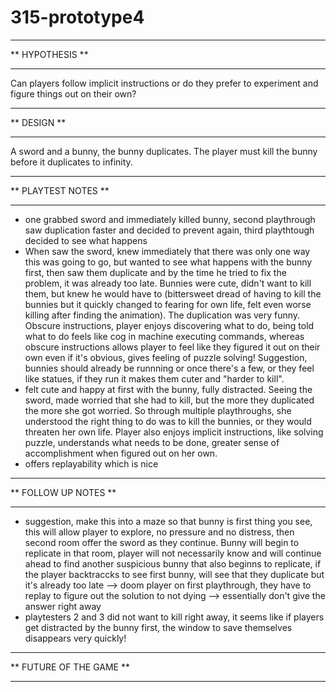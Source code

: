 # 315-prototype4

**********************
**    HYPOTHESIS    **
**********************
Can players follow implicit instructions or do they prefer to experiment and figure things out on their own?



**********************
**      DESIGN      **
**********************
A sword and a bunny, the bunny duplicates. The player must kill the bunny before it duplicates to infinity.



**********************
**  PLAYTEST NOTES  **
**********************
- one grabbed sword and immediately killed bunny, second playthrough saw duplication faster and decided to prevent again, third playthtough decided to see what happens
- When saw the sword, knew immediately that there was only one way this was going to go, but wanted to see what happens with the bunny first, then saw them duplicate and by the time he tried to fix the problem, it was already too late. Bunnies were cute, didn't want to kill them, but knew he would have to (bittersweet dread of having to kill the bunnies but it quickly changed to fearing for own life, felt even worse killing after finding the animation). The duplication was very funny. Obscure instructions, player enjoys discovering what to do, being told what to do feels like cog in machine executing commands, whereas obscure instructions allows player to feel like they figured it out on their own even if it's obvious, gives feeling of puzzle solving! Suggestion, bunnies should already be runnning or once there's a few, or they feel like statues, if they run it makes them cuter and "harder to kill". 
- felt cute and happy at first with the bunny, fully distracted. Seeing the sword, made worried that she had to kill, but the more they duplicated the more she got worried. So through multiple playthroughs, she understood the right thing to do was to kill the bunnies, or they would threaten her own life. Player also enjoys implicit instructions, like solving puzzle, understands what needs to be done, greater sense of accomplishment when figured out on her own. 
- offers replayability which is nice 



***************************
**    FOLLOW UP NOTES    **
***************************
- suggestion, make this into a maze so that bunny is first thing you see, this will allow player to explore, no pressure and no distress, then second room offer the sword as they continue. Bunny will begin to replicate in that room, player will not necessarily know and will continue ahead to find  another suspicious bunny that also beginns to replicate, if the player backtraccks to see first bunny, will see that they duplicate but it's already too late --> doom player on first playthrough, they have to replay to figure out the solution to not dying --> essentially don't give the answer right away 
- playtesters 2 and 3 did not want to kill right away, it seems like if players get distracted by the bunny first, the window to save themselves disappears very quickly!



***************************
**  FUTURE OF THE GAME   **
***************************



 
